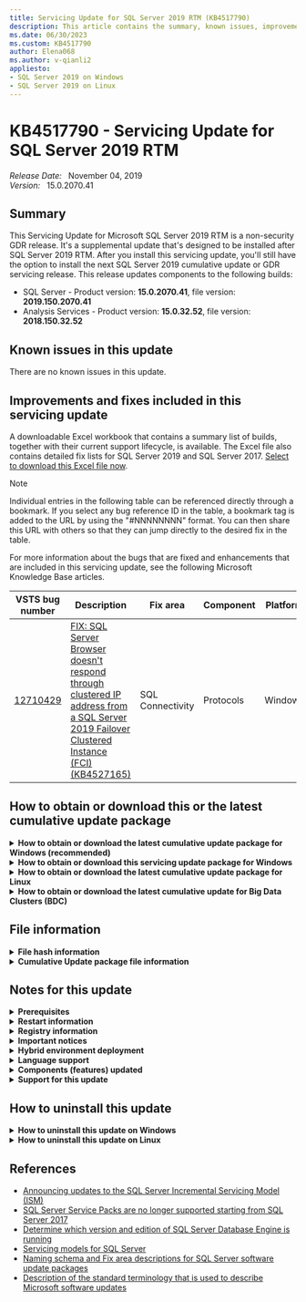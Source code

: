 ```yaml
---
title: Servicing Update for SQL Server 2019 RTM (KB4517790)
description: This article contains the summary, known issues, improvements, fixes and other information for SQL Server 2019 RTM servicing update (KB4517790).
ms.date: 06/30/2023
ms.custom: KB4517790
author: Elena068
ms.author: v-qianli2
appliesto:
- SQL Server 2019 on Windows
- SQL Server 2019 on Linux
---
```


# KB4517790 - Servicing Update for SQL Server 2019 RTM

_Release Date:_ &nbsp; November 04, 2019  
_Version:_ &nbsp; 15.0.2070.41

## Summary

This Servicing Update for Microsoft SQL Server 2019 RTM is a non-security GDR release. It's a supplemental update that's designed to be installed after SQL Server 2019 RTM. After you install this servicing update, you'll still have the option to install the next SQL Server 2019 cumulative update or GDR servicing release. This release updates components to the following builds:

- SQL Server - Product version: **15.0.2070.41**, file version: **2019.150.2070.41**
- Analysis Services - Product version: **15.0.32.52**, file version: **2018.150.32.52**

## Known issues in this update

There are no known issues in this update.

## Improvements and fixes included in this servicing update

A downloadable Excel workbook that contains a summary list of builds, together with their current support lifecycle, is available. The Excel file also contains detailed fix lists for SQL Server 2019 and SQL Server 2017. [Select to download this Excel file now](https://aka.ms/sqlserverbuilds).

> [!NOTE]
> Individual entries in the following table can be referenced directly through a bookmark. If you select any bug reference ID in the table, a bookmark tag is added to the URL by using the "#NNNNNNNN" format. You can then share this URL with others so that they can jump directly to the desired fix in the table.

For more information about the bugs that are fixed and enhancements that are included in this servicing update, see the following Microsoft Knowledge Base articles.

| VSTS bug number | Description | Fix area | Component | Platform |
|-|-|-|-|-|
| <a id="12710429">[12710429](#12710429)</a> | [FIX: SQL Server Browser doesn't respond through clustered IP address from a SQL Server 2019 Failover Clustered Instance (FCI) (KB4527165)](https://support.microsoft.com/help/4527165) | SQL Connectivity | Protocols | Windows |

## How to obtain or download this or the latest cumulative update package

<details>
<summary><b>How to obtain or download the latest cumulative update package for Windows (recommended)</b></summary>

The following update is available from the Microsoft Download Center:

 :::image type="icon" source="../media/download-icon.png" border="false"::: [Download the latest cumulative update package for SQL Server 2019 now](https://www.microsoft.com/download/details.aspx?id=100809)

> [!NOTE]
>
> - Microsoft Download Center will always present the latest SQL Server 2019 CU release.
> - If the download page does not appear, contact [Microsoft Customer Service and Support](https://support.microsoft.com/contactus/?ws=support) to obtain the cumulative update package.

</details>

<details>
<summary><b>How to obtain or download this servicing update package for Windows</b></summary>

The following update is available from the Microsoft Download Center:

 :::image type="icon" source="../media/download-icon.png" border="false"::: [Download the servicing update package for SQL Server 2019 RTM now](https://www.microsoft.com/download/details.aspx?id=100442)

The following update is available from the Microsoft Update Catalog:

 :::image type="icon" source="../media/download-icon.png" border="false"::: [Download the servicing update package for SQL Server 2019 RTM now](http://download.windowsupdate.com/d/msdownload/update/software/crup/2019/11/sqlserver2019-kb4517790-x64_6412a53eb385a693b48948a297816647d25fa5d5.exe)

> [!NOTE]
>
> - [Microsoft Update Catalog](https://www.catalog.update.microsoft.com/Search.aspx?q=sql%20server%202019) contains this SQL Server 2019 CU and previously released SQL Server 2019 CU releases.
> - This CU is also available through Windows Server Update Services (WSUS).
> - We recommend that you always install the latest cumulative update that is available.

</details>

<details>
<summary><b>How to obtain or download the latest cumulative update package for Linux</b></summary>

To update SQL Server 2019 on Linux to the latest CU, you must first have the [Cumulative Update repository configured](/sql/linux/sql-server-linux-setup#repositories). Then, update your SQL Server packages by using the appropriate platform-specific update command.

For installation instructions and direct links to the CU package downloads, see the [SQL Server 2019 Release Notes](/sql/linux/sql-server-linux-release-notes-2019).

</details>

<details>
<summary><b>How to obtain or download the latest cumulative update for Big Data Clusters (BDC)</b></summary>

To upgrade Microsoft SQL Server 2019 Big Data Clusters (BDC) on Linux to the latest CU, see the [Big Data Clusters Deployment Guidance](/sql/big-data-cluster/deployment-guidance).

Starting in SQL Server 2019 CU1, you can perform in-place upgrades for Big Data Clusters from the production supported releases (SQL Server 2019 GDR1). For more information, see [How to upgrade SQL Server Big Data Clusters](/sql/big-data-cluster/deployment-upgrade).

For more information, see the [Big Data Clusters release notes](/sql/big-data-cluster/release-notes-big-data-cluster).

</details>

## File information

<details>
<summary><b>File hash information</b></summary>

You can verify the download by computing the hash of the *SQLServer2019-KB4517790-x64.exe* file by using the following command:

`certutil -hashfile SQLServer2019-KB4517790-x64.exe SHA256`

|File name|SHA256 hash|
|---------|---------|
|SQLServer2019-KB4517790-x64.exe|0E08E97EF523EDEA9C874B2014B8543D87FB553585DA5764D3B54DB89FCC88C6|

</details>

<details>
<summary><b>Cumulative Update package file information</b></summary>

The English version of this package has the file attributes (or later file attributes) that are listed in the following table. The dates and times for these files are listed in Coordinated Universal Time (UTC). When you view the file information, it's converted to local time. To find the difference between UTC and local time, use the **Time Zone** tab in the **Date and Time** item in Control Panel.

x64-based versions

SQL Server 2019 Analysis Services

|                         File name                         |   File version   | File size |    Date   |  Time | Platform |
|:---------------------------------------------------------:|:----------------:|:---------:|:---------:|:-----:|:--------:|
| Asplatformhost.dll                                        | 2018.150.32.52   | 291728    | 28-Oct-19 | 20:41 | x64      |
| Mashupcompression.dll                                     | 2.72.5556.181    | 140664    | 28-Oct-19 | 20:41 | x64      |
| Microsoft.analysisservices.minterop.dll                   | 15.0.32.52       | 757640    | 28-Oct-19 | 20:41 | x86      |
| Microsoft.analysisservices.server.core.resources.dll      | 15.0.32.52       | 195976    | 28-Oct-19 | 20:41 | x86      |
| Microsoft.analysisservices.server.core.resources.dll      | 15.0.32.52       | 198536    | 28-Oct-19 | 20:41 | x86      |
| Microsoft.analysisservices.server.core.resources.dll      | 15.0.32.52       | 172936    | 28-Oct-19 | 20:41 | x86      |
| Microsoft.analysisservices.server.core.resources.dll      | 15.0.32.52       | 174480    | 28-Oct-19 | 20:41 | x86      |
| Microsoft.analysisservices.server.core.resources.dll      | 15.0.32.52       | 192400    | 28-Oct-19 | 20:41 | x86      |
| Microsoft.analysisservices.server.core.resources.dll      | 15.0.32.52       | 196488    | 28-Oct-19 | 20:41 | x86      |
| Microsoft.analysisservices.server.core.resources.dll      | 15.0.32.52       | 197520    | 28-Oct-19 | 20:41 | x86      |
| Microsoft.analysisservices.server.core.resources.dll      | 15.0.32.52       | 201104    | 28-Oct-19 | 20:41 | x86      |
| Microsoft.analysisservices.server.core.resources.dll      | 15.0.32.52       | 213896    | 28-Oct-19 | 20:41 | x86      |
| Microsoft.analysisservices.server.core.resources.dll      | 15.0.32.52       | 251272    | 28-Oct-19 | 20:41 | x86      |
| Microsoft.analysisservices.server.tabular.dll             | 15.0.32.52       | 1097304   | 28-Oct-19 | 20:41 | x86      |
| Microsoft.analysisservices.server.tabular.json.dll        | 15.0.32.52       | 479840    | 28-Oct-19 | 20:41 | x86      |
| Microsoft.analysisservices.server.tabular.resources.dll   | 15.0.32.52       | 57440     | 28-Oct-19 | 20:41 | x86      |
| Microsoft.analysisservices.server.tabular.resources.dll   | 15.0.32.52       | 58256     | 28-Oct-19 | 20:41 | x86      |
| Microsoft.analysisservices.server.tabular.resources.dll   | 15.0.32.52       | 52832     | 28-Oct-19 | 20:41 | x86      |
| Microsoft.analysisservices.server.tabular.resources.dll   | 15.0.32.52       | 53856     | 28-Oct-19 | 20:41 | x86      |
| Microsoft.analysisservices.server.tabular.resources.dll   | 15.0.32.52       | 57232     | 28-Oct-19 | 20:41 | x86      |
| Microsoft.analysisservices.server.tabular.resources.dll   | 15.0.32.52       | 57440     | 28-Oct-19 | 20:41 | x86      |
| Microsoft.analysisservices.server.tabular.resources.dll   | 15.0.32.52       | 57952     | 28-Oct-19 | 20:41 | x86      |
| Microsoft.analysisservices.server.tabular.resources.dll   | 15.0.32.52       | 58976     | 28-Oct-19 | 20:41 | x86      |
| Microsoft.analysisservices.server.tabular.resources.dll   | 15.0.32.52       | 61024     | 28-Oct-19 | 20:41 | x86      |
| Microsoft.analysisservices.server.tabular.resources.dll   | 15.0.32.52       | 66648     | 28-Oct-19 | 20:41 | x86      |
| Microsoft.analysisservices.timedimgenerator.resources.dll | 15.0.32.52       | 16784     | 28-Oct-19 | 20:41 | x86      |
| Microsoft.analysisservices.timedimgenerator.resources.dll | 15.0.32.52       | 16992     | 28-Oct-19 | 20:41 | x86      |
| Microsoft.analysisservices.timedimgenerator.resources.dll | 15.0.32.52       | 16776     | 28-Oct-19 | 20:41 | x86      |
| Microsoft.analysisservices.timedimgenerator.resources.dll | 15.0.32.52       | 16992     | 28-Oct-19 | 20:41 | x86      |
| Microsoft.analysisservices.timedimgenerator.resources.dll | 15.0.32.52       | 17800     | 28-Oct-19 | 20:41 | x86      |
| Microsoft.data.edm.netfx35.dll                            | 5.7.0.62516      | 660856    | 28-Oct-19 | 20:41 | x86      |
| Microsoft.data.mashup.dll                                 | 2.72.5556.181    | 180600    | 28-Oct-19 | 20:41 | x86      |
| Microsoft.data.mashup.oledb.dll                           | 2.72.5556.181    | 30072     | 28-Oct-19 | 20:41 | x86      |
| Microsoft.data.mashup.preview.dll                         | 2.72.5556.181    | 74616     | 28-Oct-19 | 20:41 | x86      |
| Microsoft.data.mashup.providercommon.dll                  | 2.72.5556.181    | 102264    | 28-Oct-19 | 20:41 | x86      |
| Microsoft.data.mashup.providercommon.resources.dll        | 2.72.5556.181    | 28536     | 28-Oct-19 | 20:41 | x86      |
| Microsoft.data.mashup.providercommon.resources.dll        | 2.72.5556.181    | 29048     | 28-Oct-19 | 20:41 | x86      |
| Microsoft.data.mashup.providercommon.resources.dll        | 2.72.5556.181    | 37752     | 28-Oct-19 | 20:41 | x86      |
| Microsoft.data.mashup.providercommon.resources.dll        | 2.72.5556.181    | 41848     | 28-Oct-19 | 20:41 | x86      |
| Microsoft.data.mashup.providercommon.resources.dll        | 2.72.5556.181    | 45944     | 28-Oct-19 | 20:41 | x86      |
| Microsoft.data.odata.netfx35.dll                          | 5.7.0.62516      | 1454456   | 28-Oct-19 | 20:41 | x86      |
| Microsoft.data.odata.query.netfx35.dll                    | 5.7.0.62516      | 181112    | 28-Oct-19 | 20:41 | x86      |
| Microsoft.data.sapclient.dll                              | 1.0.0.25         | 920680    | 28-Oct-19 | 20:41 | x86      |
| Microsoft.data.sapclient.resources.dll                    | 1.0.0.25         | 23928     | 28-Oct-19 | 20:41 | x86      |
| Microsoft.data.sapclient.resources.dll                    | 1.0.0.25         | 25464     | 28-Oct-19 | 20:41 | x86      |
| Microsoft.data.sapclient.resources.dll                    | 1.0.0.25         | 25976     | 28-Oct-19 | 20:41 | x86      |
| Microsoft.data.sapclient.resources.dll                    | 1.0.0.25         | 28536     | 28-Oct-19 | 20:41 | x86      |
| Microsoft.data.sapclient.resources.dll                    | 1.0.0.25         | 37752     | 28-Oct-19 | 20:41 | x86      |
| Microsoft.hostintegration.connectors.dll                  | 2.72.5556.181    | 5242744   | 28-Oct-19 | 20:41 | x86      |
| Microsoft.mashup.container.exe                            | 2.72.5556.181    | 19832     | 28-Oct-19 | 20:41 | x64      |
| Microsoft.mashup.container.netfx40.exe                    | 2.72.5556.181    | 19832     | 28-Oct-19 | 20:41 | x64      |
| Microsoft.mashup.container.netfx45.exe                    | 2.72.5556.181    | 19832     | 28-Oct-19 | 20:41 | x64      |
| Microsoft.mashup.eventsource.dll                          | 2.72.5556.181    | 149368    | 28-Oct-19 | 20:41 | x86      |
| Microsoft.mashup.oauth.dll                                | 2.72.5556.181    | 82296     | 28-Oct-19 | 20:41 | x86      |
| Microsoft.mashup.oauth.resources.dll                      | 2.72.5556.181    | 14712     | 28-Oct-19 | 20:41 | x86      |
| Microsoft.mashup.oauth.resources.dll                      | 2.72.5556.181    | 15224     | 28-Oct-19 | 20:41 | x86      |
| Microsoft.mashup.oauth.resources.dll                      | 2.72.5556.181    | 15432     | 28-Oct-19 | 20:41 | x86      |
| Microsoft.mashup.oauth.resources.dll                      | 2.72.5556.181    | 15736     | 28-Oct-19 | 20:41 | x86      |
| Microsoft.mashup.oledbinterop.dll                         | 2.72.5556.181    | 190840    | 28-Oct-19 | 20:41 | x64      |
| Microsoft.mashup.oledbprovider.dll                        | 2.72.5556.181    | 59768     | 28-Oct-19 | 20:41 | x86      |
| Microsoft.mashup.oledbprovider.resources.dll              | 2.72.5556.181    | 13176     | 28-Oct-19 | 20:41 | x86      |
| Microsoft.mashup.scriptdom.dll                            | 2.40.4554.261    | 2371808   | 28-Oct-19 | 20:41 | x86      |
| Microsoft.mashup.shims.dll                                | 2.72.5556.181    | 26488     | 28-Oct-19 | 20:41 | x86      |
| Microsoft.mashup.storage.xmlserializers.dll               | 1.0.0.0          | 140152    | 28-Oct-19 | 20:41 | x86      |
| Microsoft.mashupengine.dll                                | 2.72.5556.181    | 14094200  | 28-Oct-19 | 20:41 | x86      |
| Microsoft.mashupengine.resources.dll                      | 2.72.5556.181    | 533368    | 28-Oct-19 | 20:41 | x86      |
| Microsoft.mashupengine.resources.dll                      | 2.72.5556.181    | 541560    | 28-Oct-19 | 20:41 | x86      |
| Microsoft.mashupengine.resources.dll                      | 2.72.5556.181    | 615288    | 28-Oct-19 | 20:41 | x86      |
| Microsoft.mashupengine.resources.dll                      | 2.72.5556.181    | 623480    | 28-Oct-19 | 20:41 | x86      |
| Microsoft.mashupengine.resources.dll                      | 2.72.5556.181    | 627576    | 28-Oct-19 | 20:41 | x86      |
| Microsoft.mashupengine.resources.dll                      | 2.72.5556.181    | 635768    | 28-Oct-19 | 20:41 | x86      |
| Microsoft.mashupengine.resources.dll                      | 2.72.5556.181    | 643960    | 28-Oct-19 | 20:41 | x86      |
| Microsoft.mashupengine.resources.dll                      | 2.72.5556.181    | 652152    | 28-Oct-19 | 20:41 | x86      |
| Microsoft.mashupengine.resources.dll                      | 2.72.5556.181    | 676728    | 28-Oct-19 | 20:41 | x86      |
| Microsoft.mashupengine.resources.dll                      | 2.72.5556.181    | 848760    | 28-Oct-19 | 20:41 | x86      |
| Microsoft.odata.core.netfx35.dll                          | 6.15.0.0         | 1437560   | 28-Oct-19 | 20:41 | x86      |
| Microsoft.odata.edm.netfx35.dll                           | 6.15.0.0         | 778616    | 28-Oct-19 | 20:41 | x86      |
| Microsoft.powerbi.adomdclient.dll                         | 15.0.30.15       | 1100152   | 28-Oct-19 | 20:41 | x86      |
| Microsoft.spatial.netfx35.dll                             | 6.15.0.0         | 126328    | 28-Oct-19 | 20:41 | x86      |
| Msmdctr.dll                                               | 2018.150.32.52   | 37472     | 28-Oct-19 | 20:41 | x64      |
| Msmdlocal.dll                                             | 2018.150.32.52   | 47704160  | 28-Oct-19 | 20:41 | x86      |
| Msmdlocal.dll                                             | 2018.150.32.52   | 66188384  | 28-Oct-19 | 20:41 | x64      |
| Msmdpump.dll                                              | 2018.150.32.52   | 10187664  | 28-Oct-19 | 20:41 | x64      |
| Msmdredir.dll                                             | 2018.150.32.52   | 7955552   | 28-Oct-19 | 20:41 | x86      |
| Msmdspdm.resources.dll                                    | 15.0.32.52       | 15968     | 28-Oct-19 | 20:41 | x86      |
| Msmdspdm.resources.dll                                    | 15.0.32.52       | 15960     | 28-Oct-19 | 20:41 | x86      |
| Msmdspdm.resources.dll                                    | 15.0.32.52       | 15968     | 28-Oct-19 | 20:41 | x86      |
| Msmdspdm.resources.dll                                    | 15.0.32.52       | 16264     | 28-Oct-19 | 20:41 | x86      |
| Msmdspdm.resources.dll                                    | 15.0.32.52       | 16472     | 28-Oct-19 | 20:41 | x86      |
| Msmdspdm.resources.dll                                    | 15.0.32.52       | 16480     | 28-Oct-19 | 20:41 | x86      |
| Msmdspdm.resources.dll                                    | 15.0.32.52       | 17504     | 28-Oct-19 | 20:41 | x86      |
| Msmdsrv.exe                                               | 2018.150.32.52   | 65722976  | 28-Oct-19 | 20:41 | x64      |
| Msmdsrv.rll                                               | 2018.150.32.52   | 1000328   | 28-Oct-19 | 20:41 | x64      |
| Msmdsrv.rll                                               | 2018.150.32.52   | 1453456   | 28-Oct-19 | 20:41 | x64      |
| Msmdsrv.rll                                               | 2018.150.32.52   | 1521032   | 28-Oct-19 | 20:41 | x64      |
| Msmdsrv.rll                                               | 2018.150.32.52   | 1536392   | 28-Oct-19 | 20:41 | x64      |
| Msmdsrv.rll                                               | 2018.150.32.52   | 1595784   | 28-Oct-19 | 20:41 | x64      |
| Msmdsrv.rll                                               | 2018.150.32.52   | 1608072   | 28-Oct-19 | 20:41 | x64      |
| Msmdsrv.rll                                               | 2018.150.32.52   | 1627528   | 28-Oct-19 | 20:41 | x64      |
| Msmdsrv.rll                                               | 2018.150.32.52   | 1642376   | 28-Oct-19 | 20:41 | x64      |
| Msmdsrv.rll                                               | 2018.150.32.52   | 809864    | 28-Oct-19 | 20:41 | x64      |
| Msmdsrv.rll                                               | 2018.150.32.52   | 832392    | 28-Oct-19 | 20:41 | x64      |
| Msmdsrv.rll                                               | 2018.150.32.52   | 991624    | 28-Oct-19 | 20:41 | x64      |
| Msmdsrvi.rll                                              | 2018.150.32.52   | 1450592   | 28-Oct-19 | 20:41 | x64      |
| Msmdsrvi.rll                                              | 2018.150.32.52   | 1517664   | 28-Oct-19 | 20:41 | x64      |
| Msmdsrvi.rll                                              | 2018.150.32.52   | 1532504   | 28-Oct-19 | 20:41 | x64      |
| Msmdsrvi.rll                                              | 2018.150.32.52   | 1591904   | 28-Oct-19 | 20:41 | x64      |
| Msmdsrvi.rll                                              | 2018.150.32.52   | 1604704   | 28-Oct-19 | 20:41 | x64      |
| Msmdsrvi.rll                                              | 2018.150.32.52   | 1624160   | 28-Oct-19 | 20:41 | x64      |
| Msmdsrvi.rll                                              | 2018.150.32.52   | 1637472   | 28-Oct-19 | 20:41 | x64      |
| Msmdsrvi.rll                                              | 2018.150.32.52   | 808536    | 28-Oct-19 | 20:41 | x64      |
| Msmdsrvi.rll                                              | 2018.150.32.52   | 831584    | 28-Oct-19 | 20:41 | x64      |
| Msmdsrvi.rll                                              | 2018.150.32.52   | 990328    | 28-Oct-19 | 20:41 | x64      |
| Msmdsrvi.rll                                              | 2018.150.32.52   | 998496    | 28-Oct-19 | 20:41 | x64      |
| Msmgdsrv.dll                                              | 2018.150.32.52   | 10184592  | 28-Oct-19 | 20:41 | x64      |
| Msmgdsrv.dll                                              | 2018.150.32.52   | 8278416   | 28-Oct-19 | 20:41 | x86      |
| Msolap.dll                                                | 2018.150.32.52   | 11014544  | 28-Oct-19 | 20:41 | x64      |
| Msolap.dll                                                | 2018.150.32.52   | 8607120   | 28-Oct-19 | 20:41 | x86      |
| Msolui.dll                                                | 2018.150.32.52   | 285280    | 28-Oct-19 | 20:41 | x86      |
| Msolui.dll                                                | 2018.150.32.52   | 305552    | 28-Oct-19 | 20:41 | x64      |
| Powerbiextensions.dll                                     | 2.72.5556.181    | 9252728   | 28-Oct-19 | 20:41 | x86      |
| Private_odbc32.dll                                        | 10.0.14832.1000  | 728440    | 28-Oct-19 | 20:41 | x64      |
| Sqlceip.exe                                               | 15.0.2070.41     | 290640    | 28-Oct-19 | 20:41 | x86      |
| Sqldumper.exe                                             | 2019.150.2070.41 | 159328    | 28-Oct-19 | 20:41 | x86      |
| Sqldumper.exe                                             | 2019.150.2070.41 | 192312    | 28-Oct-19 | 20:41 | x64      |
| System.spatial.netfx35.dll                                | 5.7.0.62516      | 117624    | 28-Oct-19 | 20:41 | x86      |
| Tmapi.dll                                                 | 2018.150.32.52   | 6177160   | 28-Oct-19 | 20:41 | x64      |
| Tmcachemgr.dll                                            | 2018.150.32.52   | 4916616   | 28-Oct-19 | 20:41 | x64      |
| Tmpersistence.dll                                         | 2018.150.32.52   | 1183624   | 28-Oct-19 | 20:41 | x64      |
| Tmtransactions.dll                                        | 2018.150.32.52   | 6806624   | 28-Oct-19 | 20:41 | x64      |
| Xmsrv.dll                                                 | 2018.150.32.52   | 26021264  | 28-Oct-19 | 20:41 | x64      |
| Xmsrv.dll                                                 | 2018.150.32.52   | 35457936  | 28-Oct-19 | 20:41 | x86      |

SQL Server 2019 Database Services Common Core

|    File name   |   File version   | File size |    Date   |  Time | Platform |
|:--------------:|:----------------:|:---------:|:---------:|:-----:|:--------:|
| Instapi140.dll | 2019.150.2070.41 | 81720     | 28-Oct-19 | 20:42 | x86      |
| Instapi140.dll | 2019.150.2070.41 | 93800     | 28-Oct-19 | 20:42 | x64      |
| Msasxpress.dll | 2018.150.32.52   | 25992     | 28-Oct-19 | 20:42 | x86      |
| Msasxpress.dll | 2018.150.32.52   | 31120     | 28-Oct-19 | 20:42 | x64      |
| Sqldumper.exe  | 2019.150.2070.41 | 159328    | 28-Oct-19 | 20:42 | x86      |
| Sqldumper.exe  | 2019.150.2070.41 | 192312    | 28-Oct-19 | 20:42 | x64      |

SQL Server 2019 sql_dreplay_client

|    File name   |   File version   | File size |    Date   |  Time | Platform |
|:--------------:|:----------------:|:---------:|:---------:|:-----:|:--------:|
| Instapi140.dll | 2019.150.2070.41 | 93800     | 28-Oct-19 | 20:43 | x64      |

SQL Server 2019 sql_dreplay_controller

|    File name   |   File version   | File size |    Date   |  Time | Platform |
|:--------------:|:----------------:|:---------:|:---------:|:-----:|:--------:|
| Instapi140.dll | 2019.150.2070.41 | 93800     | 28-Oct-19 | 20:42 | x64      |

SQL Server 2019 Database Services Core Instance

|        File name       |   File version   | File size |    Date   |  Time | Platform |
|:----------------------:|:----------------:|:---------:|:---------:|:-----:|:--------:|
| Hkcompile.dll          | 2019.150.2070.41 | 1298232   | 28-Oct-19 | 21:50 | x64      |
| Hkengine.dll           | 2019.150.2070.41 | 5791544   | 28-Oct-19 | 21:49 | x64      |
| Hkruntime.dll          | 2019.150.2070.41 | 188008    | 28-Oct-19 | 21:49 | x64      |
| Qds.dll                | 2019.150.2070.41 | 1175136   | 28-Oct-19 | 21:49 | x64      |
| Rsfxft.dll             | 2019.150.2070.41 | 57144     | 28-Oct-19 | 21:49 | x64      |
| Secforwarder.dll       | 2019.150.2070.41 | 85816     | 28-Oct-19 | 21:49 | x64      |
| Sqlaccess.dll          | 2019.150.2070.41 | 499304    | 28-Oct-19 | 21:49 | x64      |
| Sqlagent.exe           | 2019.150.2070.41 | 695912    | 28-Oct-19 | 21:50 | x64      |
| Sqlceip.exe            | 15.0.2070.41     | 290640    | 28-Oct-19 | 21:49 | x86      |
| Sqldk.dll              | 2019.150.2070.41 | 3128936   | 28-Oct-19 | 21:50 | x64      |
| `Sqlevn70.rll`           | 2019.150.2070.41 | 1535800   | 28-Oct-19 | 21:49 | x64      |
| `Sqlevn70.rll`           | 2019.150.2070.41 | 1592928   | 28-Oct-19 | 21:49 | x64      |
| `Sqlevn70.rll`           | 2019.150.2070.41 | 2166584   | 28-Oct-19 | 21:49 | x64      |
| `Sqlevn70.rll`           | 2019.150.2070.41 | 2215528   | 28-Oct-19 | 21:49 | x64      |
| `Sqlevn70.rll`           | 2019.150.2070.41 | 3399272   | 28-Oct-19 | 21:49 | x64      |
| `Sqlevn70.rll`           | 2019.150.2070.41 | 3485288   | 28-Oct-19 | 21:49 | x64      |
| `Sqlevn70.rll`           | 2019.150.2070.41 | 3530552   | 28-Oct-19 | 21:49 | x64      |
| `Sqlevn70.rll`           | 2019.150.2070.41 | 3563112   | 28-Oct-19 | 21:49 | x64      |
| `Sqlevn70.rll`           | 2019.150.2070.41 | 3595880   | 28-Oct-19 | 21:49 | x64      |
| `Sqlevn70.rll`           | 2019.150.2070.41 | 3678008   | 28-Oct-19 | 21:49 | x64      |
| `Sqlevn70.rll`           | 2019.150.2070.41 | 3800680   | 28-Oct-19 | 21:49 | x64      |
| `Sqlevn70.rll`           | 2019.150.2070.41 | 3804776   | 28-Oct-19 | 21:49 | x64      |
| `Sqlevn70.rll`           | 2019.150.2070.41 | 3854136   | 28-Oct-19 | 21:49 | x64      |
| `Sqlevn70.rll`           | 2019.150.2070.41 | 3891000   | 28-Oct-19 | 21:49 | x64      |
| `Sqlevn70.rll`           | 2019.150.2070.41 | 3993400   | 28-Oct-19 | 21:49 | x64      |
| `Sqlevn70.rll`           | 2019.150.2070.41 | 3997288   | 28-Oct-19 | 21:49 | x64      |
| `Sqlevn70.rll`           | 2019.150.2070.41 | 4009576   | 28-Oct-19 | 21:49 | x64      |
| `Sqlevn70.rll`           | 2019.150.2070.41 | 4046440   | 28-Oct-19 | 21:49 | x64      |
| `Sqlevn70.rll`           | 2019.150.2070.41 | 4136552   | 28-Oct-19 | 21:49 | x64      |
| `Sqlevn70.rll`           | 2019.150.2070.41 | 4144744   | 28-Oct-19 | 21:49 | x64      |
| `Sqlevn70.rll`           | 2019.150.2070.41 | 4259432   | 28-Oct-19 | 21:49 | x64      |
| Sqllang.dll            | 2019.150.2070.41 | 39517800  | 28-Oct-19 | 21:50 | x64      |
| Sqlmin.dll             | 2019.150.2070.41 | 39826024  | 28-Oct-19 | 21:49 | x64      |
| Sqlos.dll              | 2019.150.2070.41 | 52840     | 28-Oct-19 | 21:49 | x64      |
| Sqlscriptdowngrade.dll | 2019.150.2070.41 | 48976     | 28-Oct-19 | 21:49 | x64      |
| Sqlscriptupgrade.dll   | 2019.150.2070.41 | 5910328   | 28-Oct-19 | 21:49 | x64      |
| Sqlservr.exe           | 2019.150.2070.41 | 630584    | 28-Oct-19 | 21:49 | x64      |
| Sqltses.dll            | 2019.150.2070.41 | 9076536   | 28-Oct-19 | 21:49 | x64      |
| Svl.dll                | 2019.150.2070.41 | 167528    | 28-Oct-19 | 21:49 | x64      |

SQL Server 2019 Database Services Core Shared

|     File name    |   File version   | File size |    Date   |  Time | Platform |
|:----------------:|:----------------:|:---------:|:---------:|:-----:|:--------:|
| Flatfiledest.dll | 2019.150.2070.41 | 417592    | 28-Oct-19 | 20:40 | x64      |
| Flatfilesrc.dll  | 2019.150.2070.41 | 433976    | 28-Oct-19 | 20:40 | x64      |

SQL Server 2019 sql_extensibility

|      File name     |   File version   | File size |    Date   |  Time | Platform |
|:------------------:|:----------------:|:---------:|:---------:|:-----:|:--------:|
| Commonlauncher.dll | 2019.150.2070.41 | 97896     | 28-Oct-19 | 20:43 | x64      |
| Exthost.exe        | 2019.150.2070.41 | 233056    | 28-Oct-19 | 20:43 | x64      |
| Launchpad.exe      | 2019.150.2070.41 | 1228600   | 28-Oct-19 | 20:43 | x64      |
| Sqlsatellite.dll   | 2019.150.2070.41 | 1023800   | 28-Oct-19 | 20:43 | x64      |

SQL Server 2019 sql_inst_mr

|  File name | File version | File size |    Date   |  Time | Platform |
|:----------:|:------------:|:---------:|:---------:|:-----:|:--------:|
| Imrdll.dll | 15.0.2070.41 | 36456     | 28-Oct-19 | 20:42 | x86      |

SQL Server 2019 Integration Services

|              File name             |   File version   | File size |    Date   |  Time | Platform |
|:----------------------------------:|:----------------:|:---------:|:---------:|:-----:|:--------:|
| Flatfiledest.dll                   | 2019.150.2070.41 | 364344    | 28-Oct-19 | 20:55 | x86      |
| Flatfiledest.dll                   | 2019.150.2070.41 | 417592    | 28-Oct-19 | 20:55 | x64      |
| Flatfilesrc.dll                    | 2019.150.2070.41 | 433976    | 28-Oct-19 | 20:55 | x64      |
| Flatfilesrc.dll                    | 2019.150.2070.41 | 376632    | 28-Oct-19 | 20:55 | x86      |
| Microsoft.sqlserver.scripttask.dll | 15.0.2070.41     | 147040    | 28-Oct-19 | 20:55 | x86      |
| Microsoft.sqlserver.scripttask.dll | 15.0.2070.41     | 147256    | 28-Oct-19 | 20:55 | x86      |
| Msdtssrvr.exe                      | 15.0.2070.41     | 224872    | 28-Oct-19 | 20:55 | x64      |
| Msmdpp.dll                         | 2018.150.32.52   | 10061704  | 28-Oct-19 | 20:40 | x64      |
| Sqlceip.exe                        | 15.0.2070.41     | 290640    | 28-Oct-19 | 20:55 | x86      |

SQL Server 2019 sql_polybase_core_inst

|                               File name                              |   File version   | File size |    Date   |  Time | Platform |
|:--------------------------------------------------------------------:|:----------------:|:---------:|:---------:|:-----:|:--------:|
| Dms.dll                                                              | 15.0.1807.0      | 557184    | 28-Oct-19 | 21:32 | x86      |
| Dmsnative.dll                                                        | 2018.150.1807.0  | 138872    | 28-Oct-19 | 21:32 | x64      |
| Dwengineservice.dll                                                  | 15.0.1807.0      | 50304     | 28-Oct-19 | 21:32 | x86      |
| Instapi140.dll                                                       | 2019.150.2070.41 | 93800     | 28-Oct-19 | 21:32 | x64      |
| Microsoft.sqlserver.datawarehouse.backup.backupmetadata.dll          | 15.0.1807.0      | 73344     | 28-Oct-19 | 21:32 | x86      |
| Microsoft.sqlserver.datawarehouse.catalog.dll                        | 15.0.1807.0      | 299344    | 28-Oct-19 | 21:32 | x86      |
| Microsoft.sqlserver.datawarehouse.common.dll                         | 15.0.1807.0      | 1954640   | 28-Oct-19 | 21:32 | x86      |
| Microsoft.sqlserver.datawarehouse.configuration.dll                  | 15.0.1807.0      | 176256    | 28-Oct-19 | 21:32 | x86      |
| Microsoft.sqlserver.datawarehouse.datamovement.common.dll            | 15.0.1807.0      | 625272    | 28-Oct-19 | 21:32 | x86      |
| Microsoft.sqlserver.datawarehouse.datamovement.manager.dll           | 15.0.1807.0      | 249472    | 28-Oct-19 | 21:32 | x86      |
| Microsoft.sqlserver.datawarehouse.datamovement.messagetypes.dll      | 15.0.1807.0      | 144512    | 28-Oct-19 | 21:32 | x86      |
| Microsoft.sqlserver.datawarehouse.datamovement.messagingprotocol.dll | 15.0.1807.0      | 85352     | 28-Oct-19 | 21:32 | x86      |
| Microsoft.sqlserver.datawarehouse.diagnostics.dll                    | 15.0.1807.0      | 56960     | 28-Oct-19 | 21:32 | x86      |
| Microsoft.sqlserver.datawarehouse.distributor.dll                    | 15.0.1807.0      | 94336     | 28-Oct-19 | 21:32 | x86      |
| Microsoft.sqlserver.datawarehouse.engine.dll                         | 15.0.1807.0      | 1134208   | 28-Oct-19 | 21:32 | x86      |
| Microsoft.sqlserver.datawarehouse.engine.statsstream.dll             | 15.0.1807.0      | 86656     | 28-Oct-19 | 21:32 | x86      |
| Microsoft.sqlserver.datawarehouse.eventing.dll                       | 15.0.1807.0      | 76416     | 28-Oct-19 | 21:32 | x86      |
| Microsoft.sqlserver.datawarehouse.fabric.appliance.dll               | 15.0.1807.0      | 41088     | 28-Oct-19 | 21:32 | x86      |
| Microsoft.sqlserver.datawarehouse.fabric.interface.dll               | 15.0.1807.0      | 36688     | 28-Oct-19 | 21:32 | x86      |
| Microsoft.sqlserver.datawarehouse.fabric.polybase.dll                | 15.0.1807.0      | 49784     | 28-Oct-19 | 21:32 | x86      |
| Microsoft.sqlserver.datawarehouse.fabric.xdbinterface.dll            | 15.0.1807.0      | 27472     | 28-Oct-19 | 21:32 | x86      |
| Microsoft.sqlserver.datawarehouse.failover.dll                       | 15.0.1807.0      | 32592     | 28-Oct-19 | 21:32 | x86      |
| Microsoft.sqlserver.datawarehouse.hadoop.hadoopbridge.dll            | 15.0.1807.0      | 137344    | 28-Oct-19 | 21:32 | x86      |
| Microsoft.sqlserver.datawarehouse.loadercommon.dll                   | 15.0.1807.0      | 92496     | 28-Oct-19 | 21:32 | x86      |
| Microsoft.sqlserver.datawarehouse.loadmanager.dll                    | 15.0.1807.0      | 106832    | 28-Oct-19 | 21:32 | x86      |
| Microsoft.sqlserver.datawarehouse.localization.dll                   | 15.0.1807.0      | 295040    | 28-Oct-19 | 21:32 | x86      |
| Microsoft.sqlserver.datawarehouse.localization.resources.dll         | 15.0.1807.0      | 124544    | 28-Oct-19 | 21:32 | x86      |
| Microsoft.sqlserver.datawarehouse.localization.resources.dll         | 15.0.1807.0      | 141952    | 28-Oct-19 | 21:32 | x86      |
| Microsoft.sqlserver.datawarehouse.localization.resources.dll         | 15.0.1807.0      | 145024    | 28-Oct-19 | 21:32 | x86      |
| Microsoft.sqlserver.datawarehouse.localization.resources.dll         | 15.0.1807.0      | 141432    | 28-Oct-19 | 21:32 | x86      |
| Microsoft.sqlserver.datawarehouse.localization.resources.dll         | 15.0.1807.0      | 153728    | 28-Oct-19 | 21:32 | x86      |
| Microsoft.sqlserver.datawarehouse.localization.resources.dll         | 15.0.1807.0      | 143488    | 28-Oct-19 | 21:32 | x86      |
| Microsoft.sqlserver.datawarehouse.localization.resources.dll         | 15.0.1807.0      | 138368    | 28-Oct-19 | 21:32 | x86      |
| Microsoft.sqlserver.datawarehouse.localization.resources.dll         | 15.0.1807.0      | 179024    | 28-Oct-19 | 21:32 | x86      |
| Microsoft.sqlserver.datawarehouse.localization.resources.dll         | 15.0.1807.0      | 121984    | 28-Oct-19 | 21:32 | x86      |
| Microsoft.sqlserver.datawarehouse.localization.resources.dll         | 15.0.1807.0      | 140408    | 28-Oct-19 | 21:32 | x86      |
| Microsoft.sqlserver.datawarehouse.nodes.dll                          | 15.0.1807.0      | 78456     | 28-Oct-19 | 21:32 | x86      |
| Microsoft.sqlserver.datawarehouse.nulltransaction.dll                | 15.0.1807.0      | 27992     | 28-Oct-19 | 21:32 | x86      |
| Microsoft.sqlserver.datawarehouse.parallelizer.dll                   | 15.0.1807.0      | 43136     | 28-Oct-19 | 21:32 | x86      |
| Microsoft.sqlserver.datawarehouse.resourcemanagement.dll             | 15.0.1807.0      | 134272    | 28-Oct-19 | 21:32 | x86      |
| Microsoft.sqlserver.datawarehouse.sql.dll                            | 15.0.1807.0      | 3033936   | 28-Oct-19 | 21:32 | x86      |
| Microsoft.sqlserver.datawarehouse.sql.parser.dll                     | 15.0.1807.0      | 3958912   | 28-Oct-19 | 21:32 | x86      |
| Microsoft.sqlserver.datawarehouse.sql.parser.resources.dll           | 15.0.1807.0      | 124240    | 28-Oct-19 | 21:32 | x86      |
| Microsoft.sqlserver.datawarehouse.sql.parser.resources.dll           | 15.0.1807.0      | 139088    | 28-Oct-19 | 21:32 | x86      |
| Microsoft.sqlserver.datawarehouse.sql.parser.resources.dll           | 15.0.1807.0      | 143488    | 28-Oct-19 | 21:32 | x86      |
| Microsoft.sqlserver.datawarehouse.sql.parser.resources.dll           | 15.0.1807.0      | 139600    | 28-Oct-19 | 21:32 | x86      |
| Microsoft.sqlserver.datawarehouse.sql.parser.resources.dll           | 15.0.1807.0      | 154240    | 28-Oct-19 | 21:32 | x86      |
| Microsoft.sqlserver.datawarehouse.sql.parser.resources.dll           | 15.0.1807.0      | 139904    | 28-Oct-19 | 21:32 | x86      |
| Microsoft.sqlserver.datawarehouse.sql.parser.resources.dll           | 15.0.1807.0      | 136320    | 28-Oct-19 | 21:32 | x86      |
| Microsoft.sqlserver.datawarehouse.sql.parser.resources.dll           | 15.0.1807.0      | 176976    | 28-Oct-19 | 21:32 | x86      |
| Microsoft.sqlserver.datawarehouse.sql.parser.resources.dll           | 15.0.1807.0      | 121168    | 28-Oct-19 | 21:32 | x86      |
| Microsoft.sqlserver.datawarehouse.sql.parser.resources.dll           | 15.0.1807.0      | 138064    | 28-Oct-19 | 21:32 | x86      |
| Microsoft.sqlserver.datawarehouse.sqldistributor.dll                 | 15.0.1807.0      | 72528     | 28-Oct-19 | 21:32 | x86      |
| Microsoft.sqlserver.datawarehouse.transactsql.scriptdom.dll          | 15.0.1807.0      | 2688128   | 28-Oct-19 | 21:32 | x86      |
| Microsoft.sqlserver.datawarehouse.utilities.dll                      | 15.0.1807.0      | 2443088   | 28-Oct-19 | 21:32 | x86      |
| Mpdwinterop.dll                                                      | 2019.150.2070.41 | 458344    | 28-Oct-19 | 21:32 | x64      |
| Mpdwsvc.exe                                                          | 2019.150.2070.41 | 7380584   | 28-Oct-19 | 21:32 | x64      |
| Secforwarder.dll                                                     | 2019.150.2070.41 | 85816     | 28-Oct-19 | 21:32 | x64      |
| Sharedmemory.dll                                                     | 2018.150.1807.0  | 66176     | 28-Oct-19 | 21:32 | x64      |
| Sqldk.dll                                                            | 2019.150.2070.41 | 3128936   | 28-Oct-19 | 21:32 | x64      |
| Sqldumper.exe                                                        | 2019.150.2070.41 | 192312    | 28-Oct-19 | 21:32 | x64      |
| `Sqlevn70.rll`                                                         | 2019.150.2070.41 | 1592928   | 28-Oct-19 | 21:31 | x64      |
| `Sqlevn70.rll`                                                         | 2019.150.2070.41 | 4144744   | 28-Oct-19 | 21:31 | x64      |
| `Sqlevn70.rll`                                                         | 2019.150.2070.41 | 3399272   | 28-Oct-19 | 21:31 | x64      |
| `Sqlevn70.rll`                                                         | 2019.150.2070.41 | 4136552   | 28-Oct-19 | 21:31 | x64      |
| `Sqlevn70.rll`                                                         | 2019.150.2070.41 | 4046440   | 28-Oct-19 | 21:31 | x64      |
| `Sqlevn70.rll`                                                         | 2019.150.2070.41 | 2215528   | 28-Oct-19 | 21:31 | x64      |
| `Sqlevn70.rll`                                                         | 2019.150.2070.41 | 2166584   | 28-Oct-19 | 21:31 | x64      |
| `Sqlevn70.rll`                                                         | 2019.150.2070.41 | 3804776   | 28-Oct-19 | 21:31 | x64      |
| `Sqlevn70.rll`                                                         | 2019.150.2070.41 | 3800680   | 28-Oct-19 | 21:31 | x64      |
| `Sqlevn70.rll`                                                         | 2019.150.2070.41 | 1535800   | 28-Oct-19 | 21:31 | x64      |
| `Sqlevn70.rll`                                                         | 2019.150.2070.41 | 4009576   | 28-Oct-19 | 21:31 | x64      |
| Sqlos.dll                                                            | 2019.150.2070.41 | 52840     | 28-Oct-19 | 21:32 | x64      |
| Sqlsortpdw.dll                                                       | 2018.150.1807.0  | 4846928   | 28-Oct-19 | 21:32 | x64      |
| Sqltses.dll                                                          | 2019.150.2070.41 | 9076536   | 28-Oct-19 | 21:32 | x64      |

SQL Server 2019 sql_shared_mr

|  File name | File version | File size |    Date   |  Time | Platform |
|:----------:|:------------:|:---------:|:---------:|:-----:|:--------:|
| Smrdll.dll | 15.0.2070.41 | 36664     | 28-Oct-19 | 20:42 | x86      |

SQL Server 2019 sql_tools_extensions

|                    File name                   |   File version   | File size |    Date   |  Time | Platform |
|:----------------------------------------------:|:----------------:|:---------:|:---------:|:-----:|:--------:|
| Flatfiledest.dll                               | 2019.150.2070.41 | 417592    | 28-Oct-19 | 21:03 | x64      |
| Flatfiledest.dll                               | 2019.150.2070.41 | 364344    | 28-Oct-19 | 21:03 | x86      |
| Flatfilesrc.dll                                | 2019.150.2070.41 | 433976    | 28-Oct-19 | 21:03 | x64      |
| Flatfilesrc.dll                                | 2019.150.2070.41 | 376632    | 28-Oct-19 | 21:03 | x86      |
| Microsoft.sqlserver.chainer.infrastructure.dll | 15.0.2070.41     | 409192    | 28-Oct-19 | 21:03 | x86      |
| Microsoft.sqlserver.chainer.infrastructure.dll | 15.0.2070.41     | 409400    | 28-Oct-19 | 21:03 | x86      |
| Microsoft.sqlserver.configuration.sco.dll      | 15.0.2070.41     | 3006056   | 28-Oct-19 | 21:03 | x86      |
| Microsoft.sqlserver.configuration.sco.dll      | 15.0.2070.41     | 3006056   | 28-Oct-19 | 21:03 | x86      |
| Msmgdsrv.dll                                   | 2018.150.32.52   | 8278416   | 28-Oct-19 | 20:45 | x86      |

</details>

## Notes for this update

<details>
<summary><b>Prerequisites</b></summary>

To apply this servicing update package, you must be running SQL Server 2019.

</details>

<details>
<summary><b>Restart information</b></summary>

You might have to restart the computer after you apply this servicing update package.

</details>

<details>
<summary><b>Registry information</b></summary>

To use one of the hotfixes in this package, you don't have to make any changes to the registry.

</details>

<details>
<summary><b>Important notices</b></summary>

The Servicing Update payload mainly contains other fixes required for the new SQL Server 2019 Big Data Clusters feature and there's a critical fix for SQL Server Failover Cluster named instance.

</details>

<details>
<summary><b>Hybrid environment deployment</b></summary>

When you deploy an update to a hybrid environment (such as Always On, replication, cluster, and mirroring), we recommend that you refer to the following articles before you deploy the update:

- [SQL Server failover cluster rolling update and service pack process](/sql/sql-server/failover-clusters/windows/upgrade-a-sql-server-failover-cluster-instance)

    > [!NOTE]
    > If you don't want to use the rolling update process, follow these steps to apply an update:
    >
    > - Install the update on the passive node.
    > - Install the update on the active node (requires a service restart).

- [Upgrade and update of availability group servers that use minimal downtime and data loss](https://msdn.microsoft.com/library/dn178483.aspx)

    > [!NOTE]
    > If you enabled Always On together with the **SSISDB** catalog, see the [information about SSIS with Always On](https://techcommunity.microsoft.com/t5/sql-server-integration-services/ssis-with-alwayson/ba-p/388091) about how to apply an update in these environments.

- [How to apply a hotfix for SQL Server in a transactional replication and database mirroring topology](../../database-engine/replication/install-service-packs-hotfixes.md)
- [How to apply a hotfix for SQL Server in a replication topology](../../database-engine/replication/apply-hotfix-sql-replication-topology.md)
- [How to install service packs and hotfixes on an instance of SQL Server that is configured to use database mirroring](/sql/database-engine/database-mirroring/upgrading-mirrored-instances)
- [Overview of SQL Server Servicing Installation](https://technet.microsoft.com/library/dd638062.aspx)

</details>

<details>
<summary><b>Language support</b></summary>

SQL Server CUs are currently multilingual. Therefore, this CU package isn't specific to one language. It applies to all supported languages.

</details>

<details>
<summary><b>Components (features) updated</b></summary>

One CU package includes all available updates for all SQL Server 2019 components (features). However, the cumulative update package updates only those components that are currently installed on the SQL Server instance that you select to be serviced. If a SQL Server feature (for example, Analysis Services) is added to the instance after this CU is applied, you must reapply this CU to update the new feature to this CU.

</details>

<details>
<summary><b>Support for this update</b></summary>

If other issues occur, or if any troubleshooting is required, you might have to create a service request. The usual support costs will apply to other support questions and to issues that don't qualify for this specific cumulative update package. For a complete list of Microsoft Customer Service and Support telephone numbers, or to create a separate service request, go to the [Microsoft support website](https://support.microsoft.com/contactus/?ws=support).
</details>

## How to uninstall this update

<details>
<summary><b>How to uninstall this update on Windows</b></summary>

1. In Control Panel, open the **Programs and Features** item, and then select **View installed updates**.
1. Locate the entry that corresponds to this cumulative update package under **SQL Server 2019**.
1. Press and hold (or right-click) the entry, and then select **Uninstall**.

</details>

<details>
<summary><b>How to uninstall this update on Linux</b></summary>

To uninstall this CU on Linux, you must roll back the package to the previous version. For more information about how to roll back the installation, see [Rollback SQL Server](/sql/linux/sql-server-linux-setup#rollback).

</details>

## References

- [Announcing updates to the SQL Server Incremental Servicing Model (ISM)](https://blogs.msdn.microsoft.com/sqlreleaseservices/announcing-updates-to-the-sql-server-incremental-servicing-model-ism/)
- [SQL Server Service Packs are no longer supported starting from SQL Server 2017](https://support.microsoft.com/topic/fd405dee-cae7-b40f-db14-01e3e4951169)
- [Determine which version and edition of SQL Server Database Engine is running](../find-my-sql-version.md)
- [Servicing models for SQL Server](../../general/servicing-models-sql-server.md)
- [Naming schema and Fix area descriptions for SQL Server software update packages](../../database-engine/install/windows/naming-schema-and-fix-area.md)
- [Description of the standard terminology that is used to describe Microsoft software updates](../../../windows-client/deployment/standard-terminology-software-updates.md)
